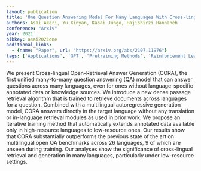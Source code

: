 ```yaml
---
layout: publication
title: 'One Question Answering Model For Many Languages With Cross-lingual Dense Passage Retrieval'
authors: Asai Akari, Yu Xinyan, Kasai Jungo, Hajishirzi Hannaneh
conference: "Arxiv"
year: 2021
bibkey: asai2021one
additional_links:
  - {name: "Paper", url: "https://arxiv.org/abs/2107.11976"}
tags: ['Applications', 'GPT', 'Pretraining Methods', 'Reinforcement Learning', 'Training Techniques']
---
```

We present Cross-lingual Open-Retrieval Answer Generation (CORA), the first
unified many-to-many question answering (QA) model that can answer questions
across many languages, even for ones without language-specific annotated data
or knowledge sources. We introduce a new dense passage retrieval algorithm that
is trained to retrieve documents across languages for a question. Combined with
a multilingual autoregressive generation model, CORA answers directly in the
target language without any translation or in-language retrieval modules as
used in prior work. We propose an iterative training method that automatically
extends annotated data available only in high-resource languages to
low-resource ones. Our results show that CORA substantially outperforms the
previous state of the art on multilingual open QA benchmarks across 26
languages, 9 of which are unseen during training. Our analyses show the
significance of cross-lingual retrieval and generation in many languages,
particularly under low-resource settings.

